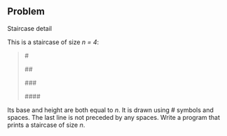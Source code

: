 ## Problem
Staircase detail

This is a staircase of size *n = 4*:
>   \#
>
>  \##
>
> \###
>
>\####

Its base and height are both equal to *n*. It is drawn using \# symbols and spaces. The last line is not preceded by any spaces.
Write a program that prints a staircase of size *n*. 
